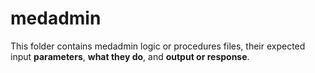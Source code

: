 # medadmin  
This folder contains medadmin logic or procedures files, their expected input **parameters**, **what they do**, and **output or response**.
  
 
    

